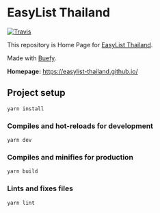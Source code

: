 # EasyList Thailand
[![Travis](https://img.shields.io/travis/easylist-thailand/site.svg?style=flat-square)](https://travis-ci.org/easylist-thailand/site)

This repository is Home Page for [EasyList Thailand](https://github.com/easylist-thailand/easylist-thailand).

Made with [Buefy](https://buefy.github.io/).

**Homepage:** https://easylist-thailand.github.io/

## Project setup
```
yarn install
```

### Compiles and hot-reloads for development
```
yarn dev
```

### Compiles and minifies for production
```
yarn build
```

### Lints and fixes files
```
yarn lint
```
